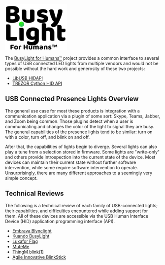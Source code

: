 ![BusyLight Project Logo][1]


The [BusyLight for Humans™][0] project provides a common interface to
several types of USB connected LED lights from multiple vendors and
would not be possible without the hard work and generosity of
these two projects:

- [LibUSB HIDAPI][H]
- [TREZOR Cython HID API][T]

## USB Connected Presence Lights Overview

The general use case for most these products is integration with a
communication application via a plugin of some sort: Skype, Teams,
Jabber, and Zoom being common. Those plugins detect when a user is
communicating and changes the color of the light to signal they
are busy. The general capabilities of the presence lights tend to be
similar: turn on with a color, turn off, and blink on and off.

After that, the capabilities of lights begin to diverge. Several
lights can also play a tune from a selection stored in firmware. Some
lights are "write-only" and others provide introspection into the
current state of the device. Most devices can maintain their current
state without further software intervention, while some require
software intervention to operate. Unsurprisingly, there are many
different approaches to a seemingly very simple concept.

## Technical Reviews

The following is a technical review of each family of USB-connected
lights; their capabilties, and difficulties encountered while adding
support for them. All of these devices are accessible via the USB
Human Interface Device (HID) application programming interface
(API). 

- [Embrava Blynclight][2]
- [Kuando BusyLight][3]
- [Luxafor Flag][4]
- [MuteMe][7]
- [ThingM blink(1)][5]
- [Agile Innovative BlinkStick][6]


[0]: https://github.com/JnyJny/busylight
[1]: https://github.com/JnyJny/busylight/blob/master/docs/assets/BusyLightLogo.png

[H]: https://github.com/libusb/hidapi
[T]: https://github.com/trezor/cython-hidapi

[2]: https://github.com/JnyJny/busylight/blob/master/docs/devices/embrava.md
[3]: https://github.com/JnyJny/busylight/blob/master/docs/devices/kuando.md
[4]: https://github.com/JnyJny/busylight/blob/master/docs/devices/luxafor.md
[5]: https://github.com/JnyJny/busylight/blob/master/docs/devices/thingm.md
[6]: https://github.com/JnyJny/busylight/blob/master/docs/devices/agile_innovative.md
[7]: https://github.com/JnyJny/busylight/blob/master/docs/devices/muteme.md

